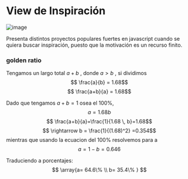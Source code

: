 # View de Inspiración

![image](https://user-images.githubusercontent.com/42480199/179380675-619df395-19f5-42ce-9c78-016694d2e2f4.png)

Presenta distintos proyectos populares fuertes en javascript cuando se quiera buscar inspiración, 
puesto que la motivación es un recurso finito.

### golden ratio 
Tengamos un largo total $a+b$ , donde $a>b$ ,
si dividimos
$$ \frac{a}{b} = 1.68$$
$$ \frac{a+b}{a} = 1.68$$

Dado que tengamos $a+b=1$ osea el 100%,
$$a = 1.68 b$$
$$ \frac{a+b}{a}=\frac{1}{1.68 \, b}=1.68$$
$$ \rightarrow b = \frac{1}{(1.68)^2} =0.354$$ 
mientras que usando la ecuacion del 100% resolvemos para a
$$ a = 1-b=0.646$$

Traduciendo a porcentajes:
$$ \array{a= 64.6\% \\ b= 35.4\% } $$
